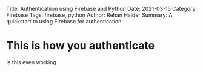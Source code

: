 Title: Authenticatiion using Firebase and Python
Date: 2021-03-15
Category: Firebase
Tags: firebase, python
Author: Rehan Haider
Summary: A quickstart to using Firebase for authentication

# This is how you authenticate
Is this even working